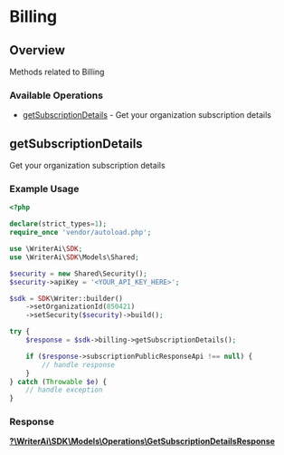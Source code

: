 # Billing


## Overview

Methods related to Billing

### Available Operations

* [getSubscriptionDetails](#getsubscriptiondetails) - Get your organization subscription details

## getSubscriptionDetails

Get your organization subscription details

### Example Usage

```php
<?php

declare(strict_types=1);
require_once 'vendor/autoload.php';

use \WriterAi\SDK;
use \WriterAi\SDK\Models\Shared;

$security = new Shared\Security();
$security->apiKey = '<YOUR_API_KEY_HERE>';

$sdk = SDK\Writer::builder()
    ->setOrganizationId(850421)
    ->setSecurity($security)->build();

try {
    $response = $sdk->billing->getSubscriptionDetails();

    if ($response->subscriptionPublicResponseApi !== null) {
        // handle response
    }
} catch (Throwable $e) {
    // handle exception
}
```


### Response

**[?\WriterAi\SDK\Models\Operations\GetSubscriptionDetailsResponse](../../Models/Operations/GetSubscriptionDetailsResponse.md)**

